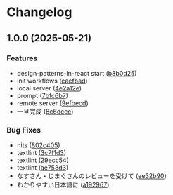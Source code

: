 # Changelog

## 1.0.0 (2025-05-21)


### Features

* design-patterns-in-react start ([b8b0d25](https://github.com/sakupi01/zenn-articles/commit/b8b0d25ffac29e0c14d6bcafdbe085b8af5fa39c))
* init workflows ([caefbad](https://github.com/sakupi01/zenn-articles/commit/caefbad1ee6b9a80e19f5028397b3fa9aa5e2397))
* local server ([4e2a12e](https://github.com/sakupi01/zenn-articles/commit/4e2a12e6e6f5c58f197df69778ad7a142ae18001))
* prompt ([7bfc6b7](https://github.com/sakupi01/zenn-articles/commit/7bfc6b79cc573fad0710af684df699daea85f2aa))
* remote server ([9efbecd](https://github.com/sakupi01/zenn-articles/commit/9efbecde52525c277a6bc50b1a9b92e65c0fc05a))
* 一旦完成 ([8c6dccc](https://github.com/sakupi01/zenn-articles/commit/8c6dcccdf7d1e67b80f8664f0af5619a118222b1))


### Bug Fixes

* nits ([802c405](https://github.com/sakupi01/zenn-articles/commit/802c4053174eab670df360cb1dd8edbbdde2bf06))
* textlint ([3c7f1d3](https://github.com/sakupi01/zenn-articles/commit/3c7f1d3433fe7bb35273e796f3fed88247a1cb6d))
* textlint ([29ecc54](https://github.com/sakupi01/zenn-articles/commit/29ecc54a8309ca9e55a63475fb94e6a08f066924))
* textlint ([ae753d3](https://github.com/sakupi01/zenn-articles/commit/ae753d37508e34a4366bc0b63e2ccde83b4538df))
* なすさん・じまぐさんのレビューを受けて ([ee32b90](https://github.com/sakupi01/zenn-articles/commit/ee32b909a151a6268109715d7780e2485622a008))
* わかりやすい日本語に ([a192967](https://github.com/sakupi01/zenn-articles/commit/a1929676b18262ba9f38d4de6cf8a6eda5813cb5))
